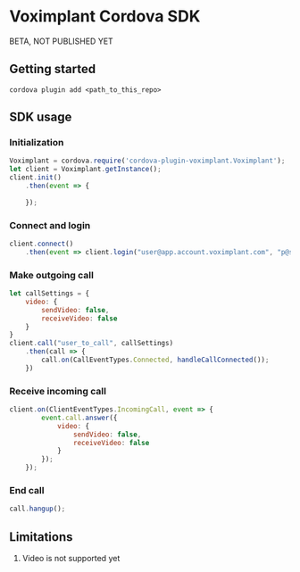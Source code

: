 # Voximplant Cordova SDK

BETA, NOT PUBLISHED YET

## Getting started
`cordova plugin add <path_to_this_repo>`

## SDK usage

### Initialization

```javascript
Voximplant = cordova.require('cordova-plugin-voximplant.Voximplant');
let client = Voximplant.getInstance();
client.init()
    .then(event => {
        
    });
```

### Connect and login
```javascript
client.connect()
    .then(event => client.login("user@app.account.voximplant.com", "p@ssw0rd");
```

### Make outgoing call
```javascript
let callSettings = {
    video: {
        sendVideo: false,
        receiveVideo: false
    }
}
client.call("user_to_call", callSettings)
    .then(call => {
        call.on(CallEventTypes.Connected, handleCallConnected());
    })
```

### Receive incoming call
```javascript
client.on(ClientEventTypes.IncomingCall, event => {
        event.call.answer({
            video: {
                sendVideo: false,
                receiveVideo: false
            }
        });
    });
```

### End call
```javascript
call.hangup();
```

## Limitations
1. Video is not supported yet
